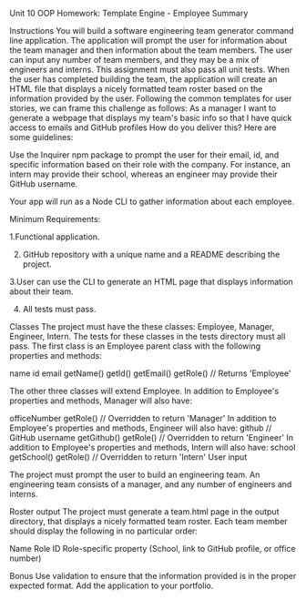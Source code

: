 Unit 10 OOP Homework: Template Engine - Employee Summary

Instructions
You will build a software engineering team generator command line application. The application will prompt the user for information about the team manager and then information about the team members. The user can input any number of team members, and they may be a mix of engineers and interns. This assignment must also pass all unit tests. When the user has completed building the team, the application will create an HTML file that displays a nicely formatted team roster based on the information provided by the user. Following the common templates for user stories, we can frame this challenge as follows:
As a manager
I want to generate a webpage that displays my team's basic info
so that I have quick access to emails and GitHub profiles
How do you deliver this? Here are some guidelines:


Use the Inquirer npm package to prompt the user for their email, id, and specific information based on their role with the company. For instance, an intern may provide their school, whereas an engineer may provide their GitHub username.


Your app will run as a Node CLI to gather information about each employee.

Minimum Requirements:

1.Functional application.

2. GitHub repository with a unique name and a README describing the project.

3.User can use the CLI to generate an HTML page that displays information about their team.

4. All tests must pass.


Classes
The project must have the these classes: Employee, Manager, Engineer,
Intern. The tests for these classes in the tests directory must all pass.
The first class is an Employee parent class with the following properties and
methods:

name
id
email
getName()
getId()
getEmail()
getRole() // Returns 'Employee'

The other three classes will extend Employee.
In addition to Employee's properties and methods, Manager will also have:

officeNumber
getRole() // Overridden to return 'Manager'
In addition to Employee's properties and methods, Engineer will also have:
github  // GitHub username
getGithub()
getRole() // Overridden to return 'Engineer'
In addition to Employee's properties and methods, Intern will also have:
school
getSchool()
getRole() // Overridden to return 'Intern'
User input

The project must prompt the user to build an engineering team. An engineering
team consists of a manager, and any number of engineers and interns.

Roster output
The project must generate a team.html page in the output directory, that displays a nicely formatted team roster. Each team member should display the following in no particular order:


Name
Role
ID
Role-specific property (School, link to GitHub profile, or office number)

Bonus
Use validation to ensure that the information provided is in the proper expected format.
Add the application to your portfolio.
